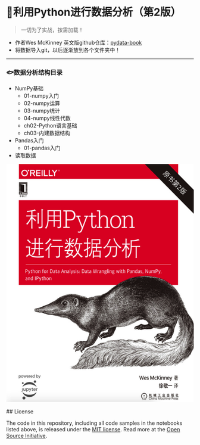 # 🦔利用Python进行数据分析（第2版）
> 一切为了实战，按需加载！
- 作者Wes McKinney 英文版github仓库：[pydata-book](https://github.com/wesm/pydata-book)
- 将数据导入git，以后逐渐放到各个文件夹中！

---

### 🐟数据分析结构目录

- NumPy基础
  - 01-numpy入门
  - 02-numpy运算
  - 03-numpy统计
  - 04-numpy线性代数
  - ch02-Python语言基础
  - ch03-内建数据结构
- Pandas入门
  - 01-pandas入门
- 读取数据

<p align='left'>
<img src='ch01-NumPy基础/image/book_surface.png'>
</p>
## License

 The code in this repository, including all code samples in the notebooks listed
above, is released under the [MIT license](LICENSE-CODE). Read more at the
[Open Source Initiative](https://opensource.org/licenses/MIT).